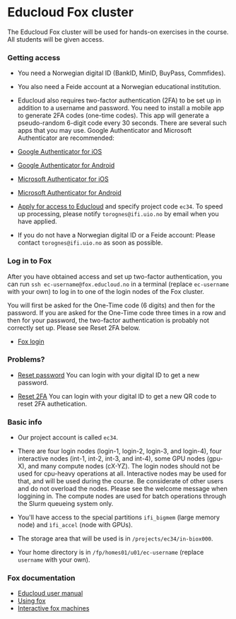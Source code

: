 # Educloud Fox cluster

The Educloud Fox cluster will be used for hands-on exercises in the course. All students will be given access.

### Getting access

* You need a Norwegian digital ID (BankID, MinID, BuyPass, Commfides).

* You also need a Feide account at a Norwegian educational institution.

* Educloud also requires two-factor authentication (2FA) to be set up in addition to a username and password. You need to install a mobile app to generate 2FA codes (one-time codes). This app will generate a pseudo-random 6-digit code every 30 seconds. There are several such apps that you may use. Google Authenticator and Microsoft Authenticator are recommended:

 * [Google Authenticator for iOS](https://apps.apple.com/us/app/google-authenticator/id388497605)
 * [Google Authenticator for Android](https://play.google.com/store/apps/details?id=com.google.android.apps.authenticator2)
 * [Microsoft Authenticator for iOS](https://apps.apple.com/us/app/microsoft-authenticator/id983156458)
 * [Microsoft Authenticator for Android](https://play.google.com/store/apps/details?id=com.azure.authenticator)

* [Apply for access to Educloud](https://www.uio.no/english/services/it/research/platforms/edu-research/help/apply-membership.html) and specify project code `ec34`. To speed up processing, please notify `torognes@ifi.uio.no` by email when you have applied.

* If you do not have a Norwegian digital ID or a Feide account: Please contact `torognes@ifi.uio.no` as soon as possible.


### Log in to Fox

After you have obtained access and set up two-factor authentication, you can run `ssh ec-username@fox.educloud.no` in a terminal (replace `ec-username` with your own) to log in to one of the login nodes of the Fox cluster.

You will first be asked for the One-Time code (6 digits) and then for the password. If you are asked for the One-Time code three times in a row and then for your password, the two-factor authentication is probably not correctly set up. Please see Reset 2FA below.

* [Fox login](https://www.uio.no/english/services/it/research/platforms/edu-research/help/login-fox.html)



### Problems?

* [Reset password](https://research.educloud.no/password_reset) You can login with your digital ID to get a new password.

* [Reset 2FA](https://research.educloud.no/2fa_reset) You can login with your digital ID to get a new QR code to reset 2FA authetication.


### Basic info

* Our project account is called `ec34`.

* There are four login nodes (login-1, login-2, login-3, and login-4), four interactive nodes (int-1, int-2, int-3, and int-4), some GPU nodes (gpu-X), and many compute nodes (cX-YZ). The login nodes should not be used for cpu-heavy operations at all. Interactive nodes may be used for that, and will be used during the course. Be considerate of other users and do not overload the nodes. Please see the welcome message when loggining in. The compute nodes are used for batch operations through the Slurm queueing system only.

* You'll have access to the special partitions `ifi_bigmem` (large memory node) and `ìfi_accel` (node with GPUs).

* The storage area that will be used is in `/projects/ec34/in-biox000`.

* Your home directory is in `/fp/homes01/u01/ec-username` (replace `username` with your own).


### Fox documentation

* [Educloud user manual](https://www.uio.no/english/services/it/research/platforms/edu-research/help/)
* [Using fox](https://www.uio.no/english/services/it/research/platforms/edu-research/help/hpc/docs/fox/index.md)
* [Interactive fox machines](https://www.uio.no/english/services/it/research/platforms/edu-research/help/hpc/docs/fox/interactive-machines.md)

